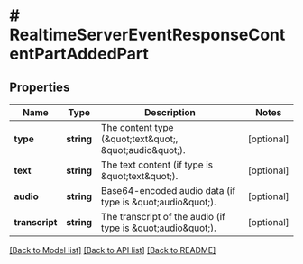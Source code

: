 # # RealtimeServerEventResponseContentPartAddedPart

## Properties

Name | Type | Description | Notes
------------ | ------------- | ------------- | -------------
**type** | **string** | The content type (\&quot;text\&quot;, \&quot;audio\&quot;). | [optional]
**text** | **string** | The text content (if type is \&quot;text\&quot;). | [optional]
**audio** | **string** | Base64-encoded audio data (if type is \&quot;audio\&quot;). | [optional]
**transcript** | **string** | The transcript of the audio (if type is \&quot;audio\&quot;). | [optional]

[[Back to Model list]](../../README.md#models) [[Back to API list]](../../README.md#endpoints) [[Back to README]](../../README.md)
